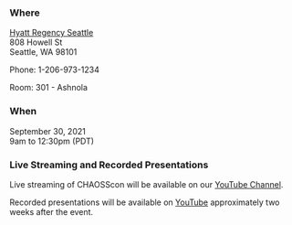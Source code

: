 ### Where

[Hyatt Regency Seattle](https://www.hyatt.com/en-US/hotel/washington/hyatt-regency-seattle/sears?)  
808 Howell St  
Seattle, WA 98101  

Phone: 1-206-973-1234  

Room: 301 - Ashnola 

### When
September 30, 2021  
9am to 12:30pm (PDT)


### Live Streaming and Recorded Presentations

Live streaming of CHAOSScon will be available on our [YouTube Channel](https://www.youtube.com/channel/UCrG-a3hIc_hCEUWloG0gm9A/live).

Recorded presentations will be available on [YouTube](https://www.youtube.com/c/CHAOSStube/featured) approximately two weeks after the event. 
